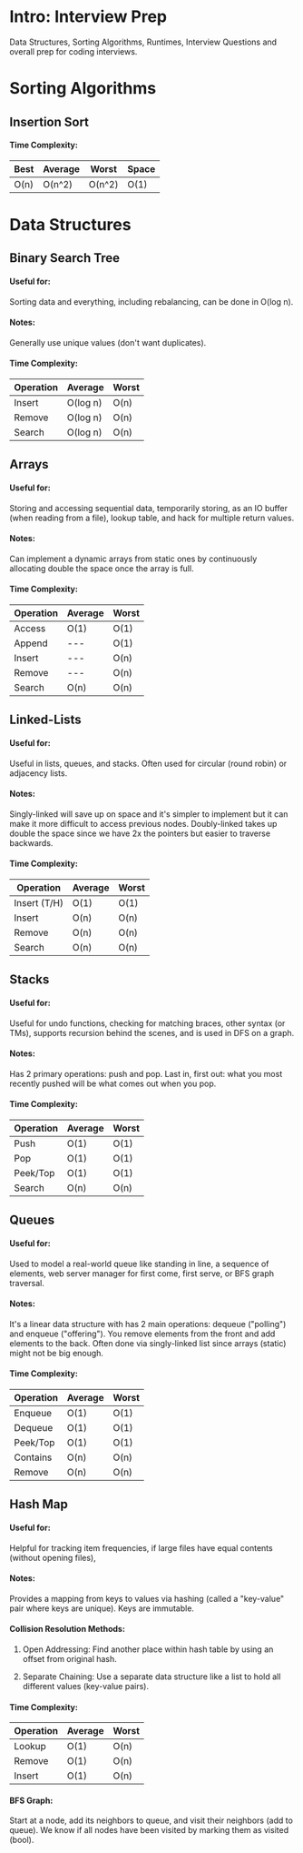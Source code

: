 # Intro: Interview Prep
Data Structures, Sorting Algorithms, Runtimes, Interview Questions and overall prep for coding interviews.

# Sorting Algorithms
## Insertion Sort
#### Time Complexity:
| Best        | Average     | Worst       | Space       | 
| ----------- | ----------- | ----------- | ----------- |
| O(n)        | O(n^2)      | O(n^2)      | O(1)      | 


# Data Structures

## Binary Search Tree
#### Useful for: 
Sorting data and everything, including rebalancing, can be done in O(log n).
#### Notes: 
Generally use unique values (don't want duplicates).

#### Time Complexity:
| Operation   | Average     | Worst       | 
| ----------- | ----------- | ----------- |
| Insert      | O(log n)    | O(n)        |      like if we have a linked-list
| Remove      | O(log n)    | O(n)        |
| Search      | O(log n)    | O(n)        |


## Arrays
#### Useful for: 
Storing and accessing sequential data, temporarily storing, as an IO buffer
(when reading from a file), lookup table, and hack for multiple return values.

#### Notes: 
Can implement a dynamic arrays from static ones by continuously allocating double the space
once the array is full.

#### Time Complexity:
| Operation   | Average     | Worst       | 
| ----------- | ----------- | ----------- |
| Access      | O(1)        | O(1)        |
| Append      | ---         | O(1)        | scales well
| Insert      | ---         | O(n)        | if insert to front, have to shove everything over
| Remove      | ---         | O(n)        | to remove an item, create new array and copy over vals to keep
| Search      | O(n)        | O(n)        |


## Linked-Lists
#### Useful for: 
Useful in lists, queues, and stacks. Often used for circular (round robin) or adjacency lists.

#### Notes: 
Singly-linked will save up on space and it's simpler to implement 
but it can make it more difficult to access previous nodes.
Doubly-linked takes up double the space since we have 2x the pointers but easier to traverse backwards.

#### Time Complexity:
| Operation   | Average     | Worst       | 
| ----------- | ----------- | ----------- |
| Insert (T/H)| O(1)        | O(1)        | for inserting at the head or tail
| Insert      | O(n)        | O(n)        | for items in the middle, need to traverse
| Remove      | O(n)        | O(n)        | 
| Search      | O(n)        | O(n)        |


## Stacks
#### Useful for: 
Useful for undo functions, checking for matching braces, other syntax (or TMs), supports recursion 
behind the scenes, and is used in DFS on a graph.

#### Notes: 
Has 2 primary operations: push and pop. Last in, first out: what you most recently pushed will be
what comes out when you pop.

#### Time Complexity:
| Operation   | Average     | Worst       | 
| ----------- | ----------- | ----------- |
| Push        | O(1)        | O(1)        | 
| Pop         | O(1)        | O(1)        | 
| Peek/Top    | O(1)        | O(1)        | 
| Search      | O(n)        | O(n)        | scan all elements if not on top


## Queues
#### Useful for: 
Used to model a real-world queue like standing in line, a sequence of elements, web server 
manager for first come, first serve, or BFS graph traversal.

#### Notes: 
It's a linear data structure with has 2 main operations: dequeue ("polling") and enqueue ("offering"). 
You remove elements from the front and add elements to the back. Often done via singly-linked list since
arrays (static) might not be big enough.

#### Time Complexity:
| Operation   | Average     | Worst       | 
| ----------- | ----------- | ----------- |
| Enqueue     | O(1)        | O(1)        | 
| Dequeue     | O(1)        | O(1)        | 
| Peek/Top    | O(1)        | O(1)        | 
| Contains    | O(n)        | O(n)        | might need to scan thru all elements
| Remove      | O(n)        | O(n)        |


## Hash Map
#### Useful for: 
Helpful for tracking item frequencies, if large files have equal contents (without opening files), 

#### Notes: 
Provides a mapping from keys to values via hashing (called a "key-value" pair where keys are unique). 
Keys are immutable.

#### Collision Resolution Methods:
1. Open Addressing: Find another place within hash table by using an offset from original hash.

2. Separate Chaining: Use a separate data structure like a list to hold all different values (key-value pairs).


#### Time Complexity:
| Operation   | Average     | Worst       | 
| ----------- | ----------- | ----------- |
| Lookup      | O(1)        | O(n)        | lots of hash collisions
| Remove      | O(1)        | O(n)        | 
| Insert      | O(1)        | O(n)        | 


#### BFS Graph:
Start at a node, add its neighbors to queue, and visit their neighbors (add to queue). 
We know if all nodes have been visited by marking them as visited (bool).
